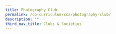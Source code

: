 ```yaml
---
title: Photography Club
permalink: /co-curriculum/cca/photography-club/
description: ""
third_nav_title: Clubs & Societies
---
```

